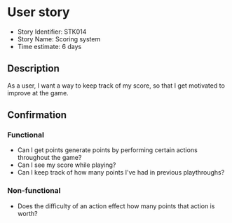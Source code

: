 # User story 

* Story Identifier: STK014
* Story Name: Scoring system
* Time estimate: 6 days

## Description 

As a user, I want a way to keep track of my score, so that I get motivated to improve at the game. 

## Confirmation

### Functional

- Can I get points generate points by performing certain actions throughout the game?
- Can I see my score while playing?
- Can I keep track of how many points I've had in previous playthroughs?

### Non-functional

- Does the difficulty of an action effect how many points that action is worth?
